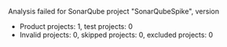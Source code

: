 Analysis failed for SonarQube project "SonarQubeSpike", version 
- Product projects: 1, test projects: 0
- Invalid projects: 0, skipped projects: 0, excluded projects: 0
